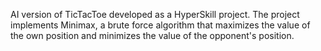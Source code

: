 AI version of TicTacToe developed as a HyperSkill project. 
The project implements Minimax, a brute force algorithm that maximizes the value of the own position and minimizes the value of the opponent's position.
